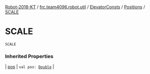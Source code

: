 [Robot-2018-KT](../../../index.md) / [frc.team4096.robot.util](../../index.md) / [ElevatorConsts](../index.md) / [Positions](index.md) / [SCALE](./-s-c-a-l-e.md)

# SCALE

`SCALE`

### Inherited Properties

| [pos](pos.md) | `val pos: `[`Double`](https://kotlinlang.org/api/latest/jvm/stdlib/kotlin/-double/index.html) |

